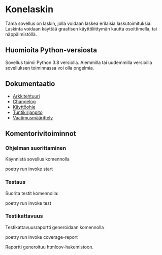 # Konelaskin

Tämä sovellus on laskin, jolla voidaan laskea erilaisia laskutoimituksia. Laskinta voidaan käyttää graafisen käyttöliittymän kautta osoittimella, tai näppäimistöllä.

## Huomioita Python-versiosta

Sovellus toimii Python 3.8 versiolla. Aiemmilla tai uudemmilla versioilla sovelluksen toiminnassa voi olla ongelmia.

## Dokumentaatio

- [Arkkitehtuuri](https://github.com/teemupennanen1/ot-harjoitustyo/blob/main/dokumentaatio/arkkitehtuuri.png)
- [Changelog](https://github.com/teemupennanen1/ot-harjoitustyo/blob/main/konelaskin/dokumentaatio/changelog.md)
- [Käyttöohje](https://github.com/teemupennanen1/ot-harjoitustyo/blob/main/konelaskin/dokumentaatio/kayttoohje.md)
- [Tuntikirjanpito](https://github.com/teemupennanen1/ot-harjoitustyo/blob/main/konelaskin/dokumentaatio/tuntikirjanpito.md)
- [Vaatimusmäärittely](https://github.com/teemupennanen1/ot-harjoitustyo/blob/main/konelaskin/dokumentaatio/vaatimusmaarittely.md)

## Komentorivitoiminnot

### Ohjelman suorittaminen

Käynnistä sovellus komennolla

poetry run invoke start

### Testaus

Suorita testit komennolla:

poetry run invoke test

### Testikattavuus

Testikattavuusraportti generoidaan komennolla

poetry run invoke coverage-report

Raportti generoituu htmlcov-hakemistoon.
